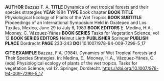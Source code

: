 **AUTHOR** Bazzaz F. A.
**TITLE** Dynamics of wet tropical forests and their species strategies
**YEAR** 1984
**TYPE** Book chapter
**BOOK TITLE** Physiological Ecology of Plants of the Wet Tropics
**BOOK SUBTITLE** Proceedings of an International Symposium Held in Oxatepec and Los Tuxtlas, Mexico, June 29 to July 6, 1983
**BOOK EDITORS** E. Medina, H.A. Mooney, C. Vázquez-Yánes
**BOOK SERIES** Tasks for Vegetation Science, vol 12
**BOOK SERIES EDITORS** Helmut Lieth
**PUBLISHER** Springer
**PUBLISH PLACE** Dordrecht
**PAGE** 233-243
**DOI** 10.1007/978-94-009-7299-5_17

**CITE EXAMPLE**
Bazzaz, F.A. (1984). Dynamics of Wet Tropical Forests and Their Species Strategies. In: Medina, E., Mooney, H.A., Vázquez-Yánes, C. (eds) Physiological ecology of plants of the wet tropics. Tasks for vegetation Science, vol 12. Springer, Dordrecht. https://doi.org/10.1007/978-94-009-7299-5_17